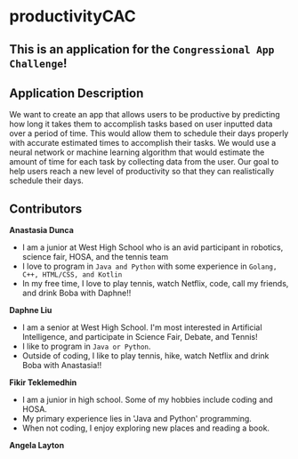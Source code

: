 # productivityCAC

## This is an application for the `Congressional App Challenge`!

## Application Description

We want to create an app that allows users to be productive by predicting how long it takes them to accomplish tasks based on user inputted data over a period of time.
This would allow them to schedule their days properly with accurate estimated times to accomplish their tasks. We would use a neural network or machine learning algorithm that would
estimate the amount of time for each task by collecting data from the user. Our goal to help users reach a new level of productivity so that they can realistically schedule their days.

## Contributors

**Anastasia Dunca**
* I am a junior at West High School who is an avid participant in robotics, science fair, HOSA, and the tennis team
* I love to program in `Java and Python` with some experience in `Golang, C++, HTML/CSS, and Kotlin`
* In my free time, I love to play tennis, watch Netflix, code, call my friends, and drink Boba with Daphne!!

**Daphne Liu**
* I am a senior at West High School. I'm most interested in Artificial Intelligence, and participate in Science Fair, Debate, and Tennis!
* I like to program in `Java or Python`.
* Outside of coding, I like to play tennis, hike, watch Netflix and drink Boba with Anastasia!!

**Fikir Teklemedhin**
* I am a junior in high school. Some of my hobbies include coding and HOSA.
* My primary experience lies in 'Java and Python' programming.
* When not coding, I enjoy exploring new places and reading a book.

**Angela Layton**
